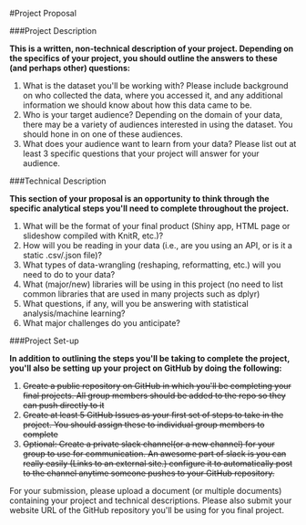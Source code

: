 #Project Proposal

###Project Description

**This is a written, non-technical description of your project.  Depending on the specifics of your project, you should outline the answers to these (and perhaps other) questions:**
  
1. What is the dataset you'll be working with?  Please include background on who collected the data, where you accessed it, and any additional information we should know about how this data came to be.
 2. Who is your target audience?  Depending on the domain of your data, there may be a variety of audiences interested in using the dataset.  You should hone in on one of these audiences.
 3. What does your audience want to learn from your data?  Please list out at least 3 specific questions that your project will answer for your audience.


###Technical Description

**This section of your proposal is an opportunity to think through the specific analytical steps you'll need to complete throughout the project.**
  
1. What will be the format of your final product (Shiny app, HTML page or slideshow compiled with KnitR, etc.)?
2. How will you be reading in your data (i.e., are you using an API, or is it a static .csv/.json file)?
3. What types of data-wrangling (reshaping, reformatting, etc.) will you need to do to your data?
4. What (major/new) libraries will be using in this project (no need to list common libraries that are used in many projects such as dplyr)
5. What questions, if any, will you be answering with statistical analysis/machine learning?
6. What major challenges do you anticipate? 


###Project Set-up

**In addition to outlining the steps you'll be taking to complete the project, you'll also be setting up your project on GitHub by doing the following:**
  
1. ~~Create a public repository on GitHub in which you'll be completing your final projects.  All group members should be added to the repo so they can push directly to it~~
2. ~~Create at least 5 GitHub Issues as your first set of steps to take in the project.  You should assign these to individual group members to complete~~
3. ~~Optional: Create a private slack channel(or a new channel) for your group to use for communication.  An awesome part of slack is you can really easily (Links to an external site.) configure it to automatically post to the channel anytime someone pushes to your GitHub repository.~~

For your submission, please upload a document (or multiple documents) containing your project and technical descriptions.  Please also submit your website URL of the GitHub repository you'll be using for you final project.
